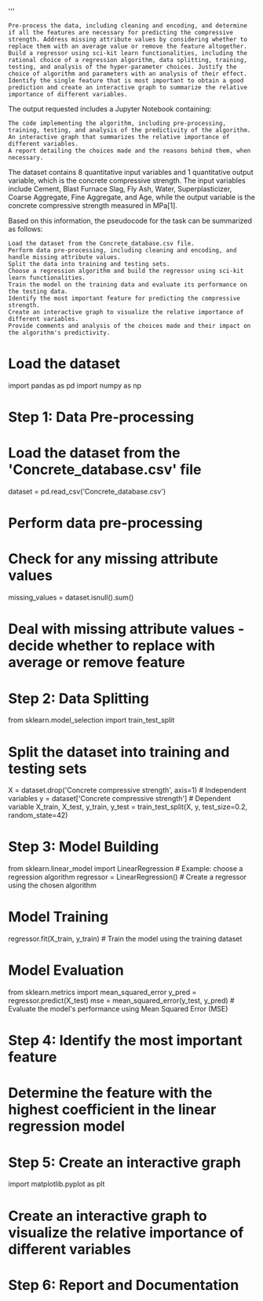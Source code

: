 '''

    Pre-process the data, including cleaning and encoding, and determine if all the features are necessary for predicting the compressive strength. Address missing attribute values by considering whether to replace them with an average value or remove the feature altogether.
    Build a regressor using sci-kit learn functionalities, including the rational choice of a regression algorithm, data splitting, training, testing, and analysis of the hyper-parameter choices. Justify the choice of algorithm and parameters with an analysis of their effect.
    Identify the single feature that is most important to obtain a good prediction and create an interactive graph to summarize the relative importance of different variables.

The output requested includes a Jupyter Notebook containing:

    The code implementing the algorithm, including pre-processing, training, testing, and analysis of the predictivity of the algorithm.
    An interactive graph that summarizes the relative importance of different variables.
    A report detailing the choices made and the reasons behind them, when necessary.

The dataset contains 8 quantitative input variables and 1 quantitative output variable, which is the concrete compressive strength. The input variables include Cement, Blast Furnace Slag, Fly Ash, Water, Superplasticizer, Coarse Aggregate, Fine Aggregate, and Age, while the output variable is the concrete compressive strength measured in MPa[1].

Based on this information, the pseudocode for the task can be summarized as follows:

    Load the dataset from the Concrete_database.csv file.
    Perform data pre-processing, including cleaning and encoding, and handle missing attribute values.
    Split the data into training and testing sets.
    Choose a regression algorithm and build the regressor using sci-kit learn functionalities.
    Train the model on the training data and evaluate its performance on the testing data.
    Identify the most important feature for predicting the compressive strength.
    Create an interactive graph to visualize the relative importance of different variables.
    Provide comments and analysis of the choices made and their impact on the algorithm's predictivity.



# Load the dataset
import pandas as pd
import numpy as np

# Step 1: Data Pre-processing
# Load the dataset from the 'Concrete_database.csv' file
dataset = pd.read_csv('Concrete_database.csv')

# Perform data pre-processing
# Check for any missing attribute values
missing_values = dataset.isnull().sum()
# Deal with missing attribute values - decide whether to replace with average or remove feature

# Step 2: Data Splitting
from sklearn.model_selection import train_test_split
# Split the dataset into training and testing sets
X = dataset.drop('Concrete compressive strength', axis=1)  # Independent variables
y = dataset['Concrete compressive strength']  # Dependent variable
X_train, X_test, y_train, y_test = train_test_split(X, y, test_size=0.2, random_state=42)

# Step 3: Model Building
from sklearn.linear_model import LinearRegression  # Example: choose a regression algorithm
regressor = LinearRegression()  # Create a regressor using the chosen algorithm

# Model Training
regressor.fit(X_train, y_train)  # Train the model using the training dataset

# Model Evaluation
from sklearn.metrics import mean_squared_error
y_pred = regressor.predict(X_test)
mse = mean_squared_error(y_test, y_pred)  # Evaluate the model's performance using Mean Squared Error (MSE)

# Step 4: Identify the most important feature
# Determine the feature with the highest coefficient in the linear regression model

# Step 5: Create an interactive graph
import matplotlib.pyplot as plt
# Create an interactive graph to visualize the relative importance of different variables

# Step 6: Report and Documentation
